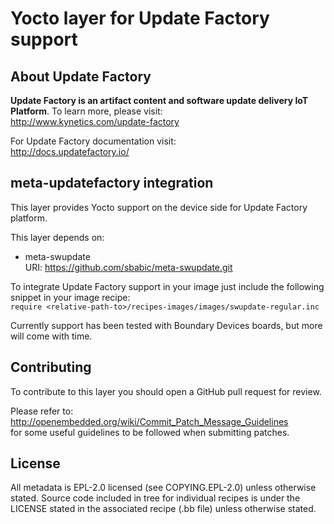 # Yocto layer for Update Factory support

## About Update Factory
**Update Factory is an artifact content and software update delivery IoT Platform**. To learn more, please visit:  
http://www.kynetics.com/update-factory

For Update Factory documentation visit:  
http://docs.updatefactory.io/

## meta-updatefactory integration
This layer provides Yocto support on the device side for Update Factory platform.

This layer depends on: 

 - meta-swupdate  
   URI: https://github.com/sbabic/meta-swupdate.git

To integrate Update Factory support in your image just include the following
snippet in your image recipe:  
```require <relative-path-to>/recipes-images/images/swupdate-regular.inc```

Currently support has been tested with Boundary Devices boards, but more will come with time.

## Contributing
To contribute to this layer you should open a GitHub pull request for review.

Please refer to:  
http://openembedded.org/wiki/Commit_Patch_Message_Guidelines  
for some useful guidelines to be followed when submitting patches.

## License

All metadata is EPL-2.0 licensed (see COPYING.EPL-2.0) unless otherwise stated.
Source code included in tree for individual recipes is under the LICENSE stated
in the associated recipe (.bb file) unless otherwise stated.
